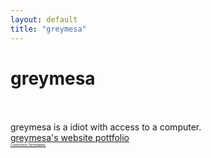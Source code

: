 ```yaml
---
layout: default
title: "greymesa"
---
```

<h1 class="text-center">greymesa</h1>
<br>
<br>
<a>greymesa is a idiot with access to a computer.</a>
<br>
<a href="https://greymesa.tech">greymesa's website pottfolio</a>
<br>
<a href="info\about\greymesa\connectionterminated" style="font-size: 5px;">Connection Terminated.</a>
<script>
document.getElementById("aboutNav").classList.add("active");
</script>